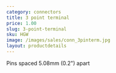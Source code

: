```yaml
---
category: connectors
title: 3 point terminal
price: 1.00
slug: 3-point-terminal
sku: HGW
image: /images/sales/conn_3pinterm.jpg
layout: productdetails
---
```

Pins spaced 5.08mm (0.2") apart
